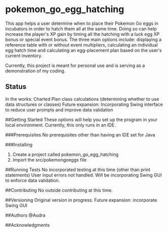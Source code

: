 # pokemon_go_egg_hatching
This app helps a user determine when to place their Pokemon Go eggs in incubators in order to hatch them all at the same time. Doing so can help increase the player's XP gain by timing all the hatching with a luck egg XP bonus or special event bonus. The three main options include: displaying a reference table with or without event multipliers, calculating an individual egg hatch time and calculating an egg-placement plan based on the user's current inventory.

Currently, this project is meant for personal use and is serving as a demonstration of my coding.

## Status
In the works: Charted Plan class calculations (determining whether to use data structures or classes)
Future expansion: Incorporating Swing interface to reduce user prompts and improve data validation

##Getting Started
These options will help you set up the program in your local environment. Currently, this only runs in an IDE.

###Prerequisites
No prerequisites other than having an IDE set for Java

###Installing
1. Create a project called pokemon_go_egg_hatching
2. Import the src/pokemongoeggs file 

##Running Tests
No incorporated testing at this time (other than print statements)
User input errors not handled. Will be incorporating Swing GUI to enforce data validation.

##Contributing
No outside contributing at this time.

##Versioning
Original version in progress.
Future expansion: incorporate Swing GUI

##Authors
@Audra

##Acknowledgments

